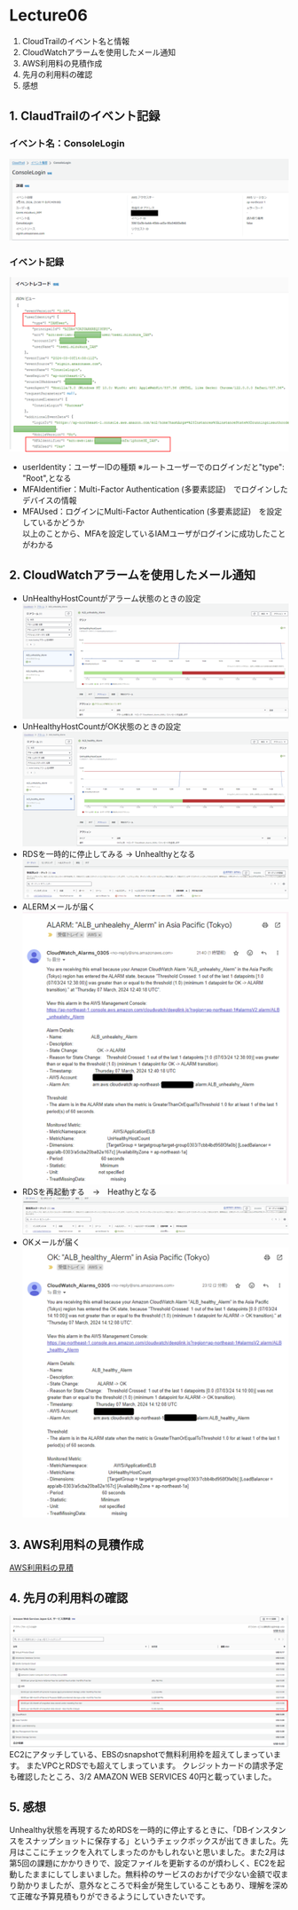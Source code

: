 # Lecture06
1. CloudTrailのイベント名と情報
2. CloudWatchアラームを使用したメール通知
3. AWS利用料の見積作成
4. 先月の利用料の確認
5. 感想
## 1. ClaudTrailのイベント記録  
### イベント名：ConsoleLogin
![CloudTrail](image/lecture06/img-01.png)
### イベント記録
![イベント記録](image/lecture06/img-02.png)
- userIdentity：ユーザーIDの種類	※ルートユーザーでのログインだと"type": "Root",となる  
- MFAIdentifier：Multi-Factor Authentication (多要素認証)　でログインしたデバイスの情報  
- MFAUsed：ログインにMulti-Factor Authentication (多要素認証)　を設定しているかどうか   
以上のことから、MFAを設定しているIAMユーザがログインに成功したことがわかる  	
## 2. CloudWatchアラームを使用したメール通知
- UnHealthyHostCountがアラーム状態のときの設定		
![UnHealthyAlermの設定](image/lecture06/img-03.png)
- UnHealthyHostCountがOK状態のときの設定
![HealthyAlermの設定](image/lecture06/img-04.png)
- RDSを一時的に停止してみる → Unhealthyとなる
![UnHealthy](image/lecture06/img-05.png)
- ALERMメールが届く
![アラームメール](image/lecture06/img-06.png)
- RDSを再起動する　→　Heathyとなる
![Healthy](image/lecture06/img-07.png)
- OKメールが届く
![OKメール](image/lecture06/img-08.png)
## 3. AWS利用料の見積作成
[AWS利用料の見積](https://calculator.aws/#/estimate?id=bc224f56db62face54eb1f0c2f79b845c5a51a8b)

## 4. 先月の利用料の確認
![請求](image/lecture06/img-09.png)
EC2にアタッチしている、EBSのsnapshotで無料利用枠を超えてしまっています。
またVPCとRDSでも超えてしまっています。
クレジットカードの請求予定も確認したところ、3/2 AMAZON WEB SERVICES 40円と載っていました。

## 5. 感想
Unhealthy状態を再現するためRDSを一時的に停止するときに、「DBインスタンスをスナップショットに保存する」というチェックボックスが出てきました。先月はここにチェックを入れてしまったのかもしれないと思いました。また2月は第5回の課題にかかりきりで、設定ファイルを更新するのが煩わしく、EC2を起動したままにしてしまいました。無料枠のサービスのおかげで少ない金額で収まり助かりましたが、意外なところで料金が発生していることもあり、理解を深めて正確な予算見積もりができるようにしていきたいです。


